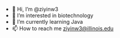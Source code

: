 - 👋 Hi, I’m @ziyinw3
- 👀 I’m interested in biotechnology
- 🌱 I’m currently learning Java
- 📫 How to reach me ziyinw3@illinois.edu

<!---
ziyinw3/ziyinw3 is a ✨ special ✨ repository because its `README.md` (this file) appears on your GitHub profile.
You can click the Preview link to take a look at your changes.
--->
